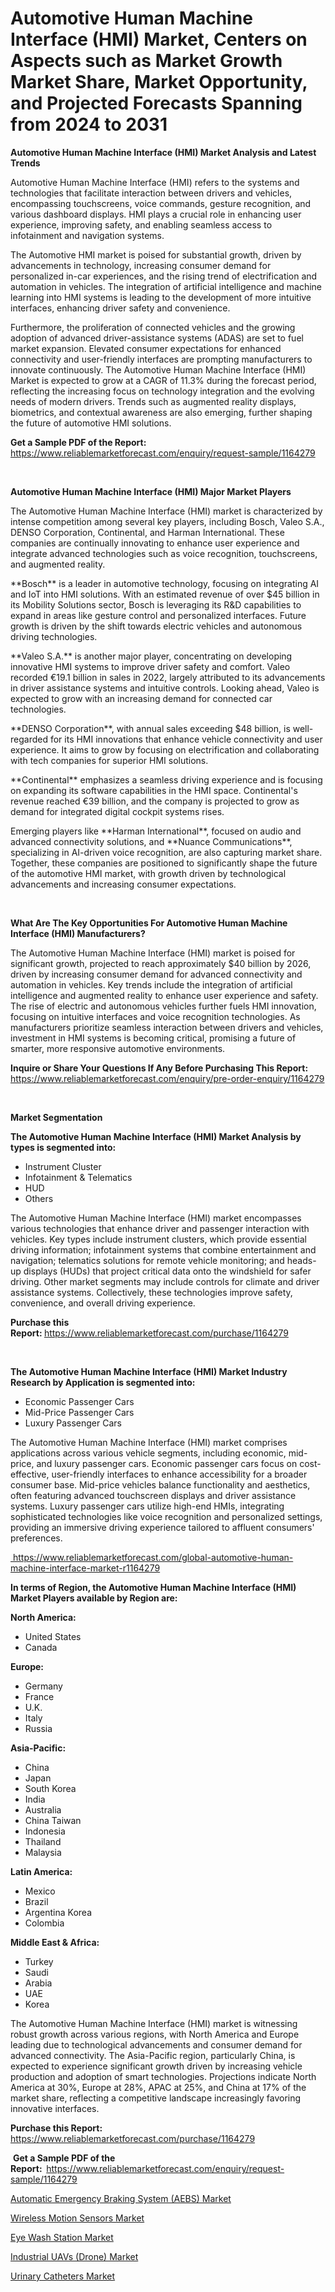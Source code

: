 <p><h1>Automotive Human Machine Interface (HMI) Market, Centers on Aspects such as Market Growth Market Share, Market Opportunity, and Projected Forecasts Spanning from 2024 to 2031</h1></p><p><strong>Automotive Human Machine Interface (HMI) Market Analysis and Latest Trends</strong></p>
<p><p>Automotive Human Machine Interface (HMI) refers to the systems and technologies that facilitate interaction between drivers and vehicles, encompassing touchscreens, voice commands, gesture recognition, and various dashboard displays. HMI plays a crucial role in enhancing user experience, improving safety, and enabling seamless access to infotainment and navigation systems.</p><p>The Automotive HMI market is poised for substantial growth, driven by advancements in technology, increasing consumer demand for personalized in-car experiences, and the rising trend of electrification and automation in vehicles. The integration of artificial intelligence and machine learning into HMI systems is leading to the development of more intuitive interfaces, enhancing driver safety and convenience.</p><p>Furthermore, the proliferation of connected vehicles and the growing adoption of advanced driver-assistance systems (ADAS) are set to fuel market expansion. Elevated consumer expectations for enhanced connectivity and user-friendly interfaces are prompting manufacturers to innovate continuously. The Automotive Human Machine Interface (HMI) Market is expected to grow at a CAGR of 11.3% during the forecast period, reflecting the increasing focus on technology integration and the evolving needs of modern drivers. Trends such as augmented reality displays, biometrics, and contextual awareness are also emerging, further shaping the future of automotive HMI solutions.</p></p>
<p><strong>Get a Sample PDF of the Report:&nbsp;</strong> <a href="https://www.reliablemarketforecast.com/enquiry/request-sample/1164279?utm_campaign=1167&utm_medium=2&utm_source=Github&utm_content=ia&utm_term=03112024&utm_id=automotive-human-machine-interface-hmi">https://www.reliablemarketforecast.com/enquiry/request-sample/1164279</a></p>
<p>&nbsp;</p>
<p><strong>Automotive Human Machine Interface (HMI) Major Market Players</strong></p>
<p><p>The Automotive Human Machine Interface (HMI) market is characterized by intense competition among several key players, including Bosch, Valeo S.A., DENSO Corporation, Continental, and Harman International. These companies are continually innovating to enhance user experience and integrate advanced technologies such as voice recognition, touchscreens, and augmented reality.</p><p>**Bosch** is a leader in automotive technology, focusing on integrating AI and IoT into HMI solutions. With an estimated revenue of over $45 billion in its Mobility Solutions sector, Bosch is leveraging its R&D capabilities to expand in areas like gesture control and personalized interfaces. Future growth is driven by the shift towards electric vehicles and autonomous driving technologies.</p><p>**Valeo S.A.** is another major player, concentrating on developing innovative HMI systems to improve driver safety and comfort. Valeo recorded €19.1 billion in sales in 2022, largely attributed to its advancements in driver assistance systems and intuitive controls. Looking ahead, Valeo is expected to grow with an increasing demand for connected car technologies.</p><p>**DENSO Corporation**, with annual sales exceeding $48 billion, is well-regarded for its HMI innovations that enhance vehicle connectivity and user experience. It aims to grow by focusing on electrification and collaborating with tech companies for superior HMI solutions.</p><p>**Continental** emphasizes a seamless driving experience and is focusing on expanding its software capabilities in the HMI space. Continental's revenue reached €39 billion, and the company is projected to grow as demand for integrated digital cockpit systems rises.</p><p>Emerging players like **Harman International**, focused on audio and advanced connectivity solutions, and **Nuance Communications**, specializing in AI-driven voice recognition, are also capturing market share. Together, these companies are positioned to significantly shape the future of the automotive HMI market, with growth driven by technological advancements and increasing consumer expectations.</p></p>
<p>&nbsp;</p>
<p><strong>What Are The Key Opportunities For Automotive Human Machine Interface (HMI) Manufacturers?</strong></p>
<p><p>The Automotive Human Machine Interface (HMI) market is poised for significant growth, projected to reach approximately $40 billion by 2026, driven by increasing consumer demand for advanced connectivity and automation in vehicles. Key trends include the integration of artificial intelligence and augmented reality to enhance user experience and safety. The rise of electric and autonomous vehicles further fuels HMI innovation, focusing on intuitive interfaces and voice recognition technologies. As manufacturers prioritize seamless interaction between drivers and vehicles, investment in HMI systems is becoming critical, promising a future of smarter, more responsive automotive environments.</p></p>
<p><strong>Inquire or Share Your Questions If Any Before Purchasing This Report:</strong> <a href="https://www.reliablemarketforecast.com/enquiry/pre-order-enquiry/1164279?utm_campaign=1167&utm_medium=2&utm_source=Github&utm_content=ia&utm_term=03112024&utm_id=automotive-human-machine-interface-hmi">https://www.reliablemarketforecast.com/enquiry/pre-order-enquiry/1164279</a></p>
<p>&nbsp;</p>
<p><strong>Market Segmentation</strong></p>
<p><strong>The Automotive Human Machine Interface (HMI) Market Analysis by types is segmented into:</strong></p>
<p><ul><li>Instrument Cluster</li><li>Infotainment & Telematics</li><li>HUD</li><li>Others</li></ul></p>
<p><p>The Automotive Human Machine Interface (HMI) market encompasses various technologies that enhance driver and passenger interaction with vehicles. Key types include instrument clusters, which provide essential driving information; infotainment systems that combine entertainment and navigation; telematics solutions for remote vehicle monitoring; and heads-up displays (HUDs) that project critical data onto the windshield for safer driving. Other market segments may include controls for climate and driver assistance systems. Collectively, these technologies improve safety, convenience, and overall driving experience.</p></p>
<p><strong>Purchase this Report:&nbsp;</strong><a href="https://www.reliablemarketforecast.com/purchase/1164279?utm_campaign=1167&utm_medium=2&utm_source=Github&utm_content=ia&utm_term=03112024&utm_id=automotive-human-machine-interface-hmi">https://www.reliablemarketforecast.com/purchase/1164279</a></p>
<p>&nbsp;</p>
<p><strong>The Automotive Human Machine Interface (HMI) Market Industry Research by Application is segmented into:</strong></p>
<p><ul><li>Economic Passenger Cars</li><li>Mid-Price Passenger Cars</li><li>Luxury Passenger Cars</li></ul></p>
<p><p>The Automotive Human Machine Interface (HMI) market comprises applications across various vehicle segments, including economic, mid-price, and luxury passenger cars. Economic passenger cars focus on cost-effective, user-friendly interfaces to enhance accessibility for a broader consumer base. Mid-price vehicles balance functionality and aesthetics, often featuring advanced touchscreen displays and driver assistance systems. Luxury passenger cars utilize high-end HMIs, integrating sophisticated technologies like voice recognition and personalized settings, providing an immersive driving experience tailored to affluent consumers' preferences.</p></p>
<p><a href="https://www.reliablemarketforecast.com/global-automotive-human-machine-interface-market-r1164279?utm_campaign=1167&utm_medium=2&utm_source=Github&utm_content=ia&utm_term=03112024&utm_id=automotive-human-machine-interface-hmi">&nbsp;https://www.reliablemarketforecast.com/global-automotive-human-machine-interface-market-r1164279</a></p>
<p><strong>In terms of Region, the Automotive Human Machine Interface (HMI) Market Players available by Region are:</strong></p>
<p>
    <p> <strong> North America: </strong>
        <ul>
            <li>United States</li>
            <li>Canada</li>
        </ul>
        </p> 
    <p> <strong> Europe: </strong>
        <ul>
            <li>Germany</li>
            <li>France</li>
            <li>U.K.</li>
            <li>Italy</li>
            <li>Russia</li>
        </ul>
        </p> 
    <p> <strong> Asia-Pacific: </strong>
        <ul>
            <li>China</li>
            <li>Japan</li>
            <li>South Korea</li>
            <li>India</li>
            <li>Australia</li>
            <li>China Taiwan</li>
            <li>Indonesia</li>
            <li>Thailand</li>
            <li>Malaysia</li>
        </ul>
        </p> 
    <p> <strong> Latin America: </strong>
        <ul>
            <li>Mexico</li>
            <li>Brazil</li>
            <li>Argentina Korea</li>
            <li>Colombia</li>
        </ul>
        </p> 
    <p> <strong> Middle East & Africa: </strong>
        <ul>
            <li>Turkey</li>
            <li>Saudi</li>
            <li>Arabia</li>
            <li>UAE</li>
            <li>Korea</li>
        </ul>
    </p>
    </p>
<p><p>The Automotive Human Machine Interface (HMI) market is witnessing robust growth across various regions, with North America and Europe leading due to technological advancements and consumer demand for advanced connectivity. The Asia-Pacific region, particularly China, is expected to experience significant growth driven by increasing vehicle production and adoption of smart technologies. Projections indicate North America at 30%, Europe at 28%, APAC at 25%, and China at 17% of the market share, reflecting a competitive landscape increasingly favoring innovative interfaces.</p></p>
<p><strong>Purchase this Report: </strong><a href="https://www.reliablemarketforecast.com/purchase/1164279?utm_campaign=1167&utm_medium=2&utm_source=Github&utm_content=ia&utm_term=03112024&utm_id=automotive-human-machine-interface-hmi">https://www.reliablemarketforecast.com/purchase/1164279</a></p>
<p>&nbsp;<strong>Get a Sample PDF of the Report:&nbsp;&nbsp;</strong><a href="https://www.reliablemarketforecast.com/enquiry/request-sample/1164279?utm_campaign=1167&utm_medium=2&utm_source=Github&utm_content=ia&utm_term=03112024&utm_id=automotive-human-machine-interface-hmi">https://www.reliablemarketforecast.com/enquiry/request-sample/1164279</a></p>
<p><strong></strong></p>
<p><p><a href="https://github.com/brunafxh5tru/Market-Research-Report-List-1/blob/main/automatic-emergency-braking-system-aebs-market.md?utm_campaign=1167&utm_medium=2&utm_source=Github&utm_content=ia&utm_term=03112024&utm_id=automotive-human-machine-interface-hmi">Automatic Emergency Braking System (AEBS) Market</a></p><p><a href="https://www.linkedin.com/pulse/wireless-motion-sensors-market-consolidation-impact-structure-3k49f?utm_campaign=1167&utm_medium=2&utm_source=Github&utm_content=ia&utm_term=03112024&utm_id=automotive-human-machine-interface-hmi">Wireless Motion Sensors Market</a></p><p><a href="https://issuu.com/reportprime-2/docs/eye-wash-station-market-size-2030.p_01c21804a77ed4?utm_campaign=1167&utm_medium=2&utm_source=Github&utm_content=ia&utm_term=03112024&utm_id=automotive-human-machine-interface-hmi">Eye Wash Station Market</a></p><p><a href="https://github.com/annicecos4/Market-Research-Report-List-1/blob/main/industrial-uavs-drone-market.md?utm_campaign=1167&utm_medium=2&utm_source=Github&utm_content=ia&utm_term=03112024&utm_id=automotive-human-machine-interface-hmi">Industrial UAVs (Drone) Market</a></p><p><a href="https://issuu.com/reportprime-2/docs/urinary-catheters-market-size-2030._d46cf0cfe88794?utm_campaign=1167&utm_medium=2&utm_source=Github&utm_content=ia&utm_term=03112024&utm_id=automotive-human-machine-interface-hmi">Urinary Catheters Market</a></p></p>